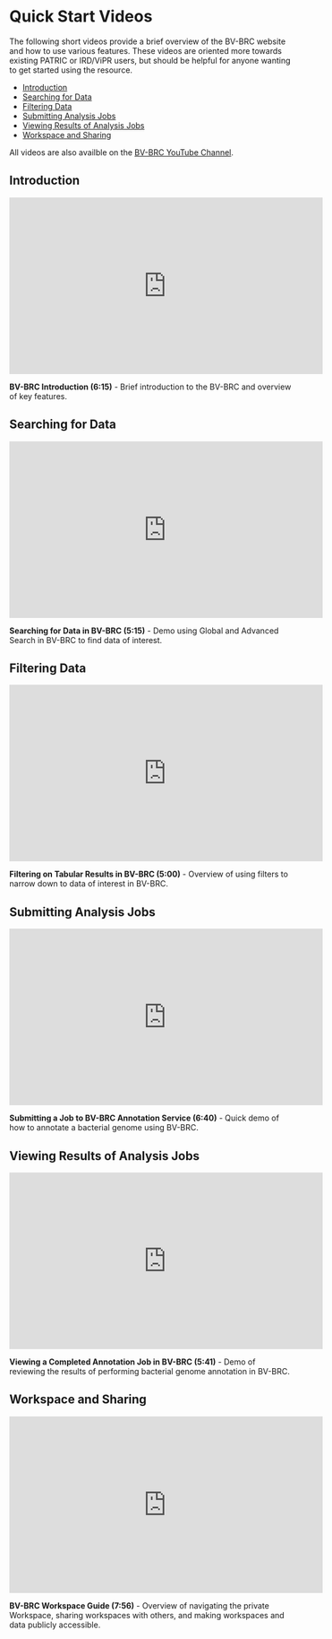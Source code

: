# Quick Start Videos

The following short videos provide a brief overview of the BV-BRC website and how to use various features. These videos are oriented more towards existing PATRIC or IRD/ViPR users, but should be helpful for anyone wanting to get started using the resource.

  - [Introduction](#intro)
  - [Searching for Data](#search)
  - [Filtering Data](#filters)
  - [Submitting Analysis Jobs](#jobs)
  - [Viewing Results of Analysis Jobs](#results)
  - [Workspace and Sharing](#workspace)

All videos are also availble on the [BV-BRC YouTube Channel](https://www.youtube.com/channel/UCDkT2ZCWhK3GBtm5R-o1J4A).


<a name="intro"></a>
## Introduction

<iframe width="560" height="315" src="https://www.youtube.com/embed/Rb3d6fJ1Yxo" title="YouTube video player" frameborder="0" allow="accelerometer; autoplay; clipboard-write; encrypted-media; gyroscope; picture-in-picture" allowfullscreen></iframe>

**BV-BRC Introduction (6:15)** - Brief introduction to the BV-BRC and overview of key features.


<a name="search"></a>
## Searching for Data

<iframe width="560" height="315" src="https://www.youtube.com/embed/NB5tvu1YDkc" title="YouTube video player" frameborder="0" allow="accelerometer; autoplay; clipboard-write; encrypted-media; gyroscope; picture-in-picture" allowfullscreen></iframe>

**Searching for Data in BV-BRC (5:15)** - Demo using Global and Advanced Search in BV-BRC to find data of interest.


<a name="filters"></a>
## Filtering Data

<iframe width="560" height="315" src="https://www.youtube.com/embed/q-UBdYnizN0" title="YouTube video player" frameborder="0" allow="accelerometer; autoplay; clipboard-write; encrypted-media; gyroscope; picture-in-picture" allowfullscreen></iframe>

**Filtering on Tabular Results in BV-BRC (5:00)** - Overview of using filters to narrow down to data of interest in BV-BRC.


<a name="jobs"></a>
## Submitting Analysis Jobs

<iframe width="560" height="315" src="https://www.youtube.com/embed/fxDgVQ8h_Ic" title="YouTube video player" frameborder="0" allow="accelerometer; autoplay; clipboard-write; encrypted-media; gyroscope; picture-in-picture" allowfullscreen></iframe>

**Submitting a Job to BV-BRC Annotation Service (6:40)** - Quick demo of how to annotate a bacterial genome using BV-BRC.


<a name="results"></a>
## Viewing Results of Analysis Jobs

<iframe width="560" height="315" src="https://www.youtube.com/embed/Ye3P02qZZU4" title="YouTube video player" frameborder="0" allow="accelerometer; autoplay; clipboard-write; encrypted-media; gyroscope; picture-in-picture" allowfullscreen></iframe>

**Viewing a Completed Annotation Job in BV-BRC (5:41)** - Demo of reviewing the results of performing bacterial genome annotation in BV-BRC.


<a name="workspace"></a>
## Workspace and Sharing

<iframe width="560" height="315" src="https://www.youtube.com/embed/7-ypDbAhqiM" title="YouTube video player" frameborder="0" allow="accelerometer; autoplay; clipboard-write; encrypted-media; gyroscope; picture-in-picture" allowfullscreen></iframe>

**BV-BRC Workspace Guide (7:56)** - Overview of navigating the private Workspace, sharing workspaces with others, and making workspaces and data publicly accessible.
